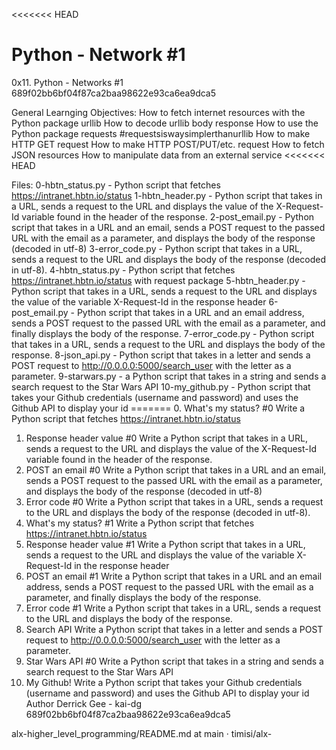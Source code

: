 <<<<<<< HEAD

Python - Network #1
=======

0x11. Python - Networks #1
689f02bb6bf04f87ca2baa98622e93ca6ea9dca5

General Learnging Objectives:
How to fetch internet resources with the Python package urllib
How to decode urllib body response
How to use the Python package requests #requestsiswaysimplerthanurllib
How to make HTTP GET request
How to make HTTP POST/PUT/etc. request
How to fetch JSON resources
How to manipulate data from an external service
<<<<<<< HEAD

Files:
0-hbtn_status.py - Python script that fetches https://intranet.hbtn.io/status
1-hbtn_header.py - Python script that takes in a URL, sends a request to the URL and displays the value of the X-Request-Id variable found in the header of the response.
2-post_email.py - Python script that takes in a URL and an email, sends a POST request to the passed URL with the email as a parameter, and displays the body of the response (decoded in utf-8)
3-error_code.py - Python script that takes in a URL, sends a request to the URL and displays the body of the response (decoded in utf-8).
4-hbtn_status.py - Python script that fetches https://intranet.hbtn.io/status with request package
5-hbtn_header.py - Python script that takes in a URL, sends a request to the URL and displays the value of the variable X-Request-Id in the response header
6-post_email.py - Python script that takes in a URL and an email address, sends a POST request to the passed URL with the email as a parameter, and finally displays the body of the response.
7-error_code.py - Python script that takes in a URL, sends a request to the URL and displays the body of the response.
8-json_api.py - Python script that takes in a letter and sends a POST request to http://0.0.0.0:5000/search_user with the letter as a parameter.
9-starwars.py - a Python script that takes in a string and sends a search request to the Star Wars API
10-my_github.py - Python script that takes your Github credentials (username and password) and uses the Github API to display your id =======
0. What's my status? #0
Write a Python script that fetches https://intranet.hbtn.io/status
1. Response header value #0
Write a Python script that takes in a URL, sends a request to the URL and displays the value of the X-Request-Id variable found in the header of the response.
2. POST an email #0
Write a Python script that takes in a URL and an email, sends a POST request to the passed URL with the email as a parameter, and displays the body of the response (decoded in utf-8)
3. Error code #0
Write a Python script that takes in a URL, sends a request to the URL and displays the body of the response (decoded in utf-8).
4. What's my status? #1
Write a Python script that fetches https://intranet.hbtn.io/status
5. Response header value #1
Write a Python script that takes in a URL, sends a request to the URL and displays the value of the variable X-Request-Id in the response header
6. POST an email #1
Write a Python script that takes in a URL and an email address, sends a POST request to the passed URL with the email as a parameter, and finally displays the body of the response.
7. Error code #1
Write a Python script that takes in a URL, sends a request to the URL and displays the body of the response.
8. Search API
Write a Python script that takes in a letter and sends a POST request to http://0.0.0.0:5000/search_user with the letter as a parameter.
9. Star Wars API #0
Write a Python script that takes in a string and sends a search request to the Star Wars API
10. My Github!
Write a Python script that takes your Github credentials (username and password) and uses the Github API to display your id
Author
Derrick Gee - kai-dg
689f02bb6bf04f87ca2baa98622e93ca6ea9dca5

alx-higher_level_programming/README.md at main · timisi/alx-

